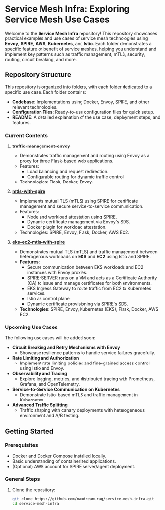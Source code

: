 # Service Mesh Infra: Exploring Service Mesh Use Cases

Welcome to the **Service Mesh Infra** repository! This repository showcases practical examples and use cases of service mesh technologies using **Envoy**, **SPIRE**, **AWS**, **Kubernetes**, and **Istio**. Each folder demonstrates a specific feature or benefit of service meshes, helping you understand and implement key patterns such as traffic management, mTLS, security, routing, circuit breaking, and more.

## Repository Structure

This repository is organized into folders, with each folder dedicated to a specific use case. Each folder contains:
- **Codebase**: Implementations using Docker, Envoy, SPIRE, and other relevant technologies.
- **Configuration Files**: Ready-to-use configuration files for quick setup.
- **README**: A detailed explanation of the use case, deployment steps, and features.

### Current Contents

1. **[traffic-management-envoy](./traffic-management-envoy)**
   - Demonstrates traffic management and routing using Envoy as a proxy for three Flask-based web applications.
   - Features:
     - Load balancing and request redirection.
     - Configurable routing for dynamic traffic control.
   - Technologies: Flask, Docker, Envoy.

2. **[mtls-with-spire](./mtls-with-spire)**
   - Implements mutual TLS (mTLS) using SPIRE for certificate management and secure service-to-service communication.
   - Features:
     - Node and workload attestation using SPIRE.
     - Dynamic certificate management via Envoy's SDS.
     - Docker plugin for workload attestation.
   - Technologies: SPIRE, Envoy, Flask, Docker, AWS EC2.

2. **[eks-ec2-mtls-with-spire](./eks-ec2-mtls-with-spire)**
   - Demonstrates mutual TLS (mTLS) and traffic management between heterogenous workloads on **EKS** and **EC2** using Istio and SPIRE.
   - **Features**:
     - Secure communication between EKS workloads and EC2 instances with Envoy proxies.
     - SPIRE-SERVER runs on a VM and acts as a Certificate Authority (CA) to issue and manage certificates for both environments.
     - EKS Ingress Gateway to route traffic from EC2 to Kubernetes services.
     - Istio as control plane 
     - Dynamic certificate provisioning via SPIRE's SDS.
   - **Technologies**: SPIRE, Envoy, Kubernetes (EKS), Flask, Docker, AWS EC2.


### Upcoming Use Cases

The following use cases will be added soon:

- **Circuit Breaking and Retry Mechanisms with Envoy**
  - Showcase resilience patterns to handle service failures gracefully.
- **Rate Limiting and Authorization**
  - Implement rate limiting policies and fine-grained access control using Istio and Envoy.
- **Observability and Tracing**
  - Explore logging, metrics, and distributed tracing with Prometheus, Grafana, and OpenTelemetry.
- **Service-to-Service Communication on Kubernetes**
  - Demonstrate Istio-based mTLS and traffic management in Kubernetes.
- **Advanced Traffic Splitting**
  - Traffic shaping with canary deployments with heterogeneous environment and A/B testing.


## Getting Started

### Prerequisites
- Docker and Docker Compose installed locally.
- Basic understanding of containerized applications.
- (Optional) AWS account for SPIRE server/agent deployment.

### General Steps
1. Clone the repository:
   ```bash
   git clone https://github.com/nandreanurag/service-mesh-infra.git
   cd service-mesh-infra
